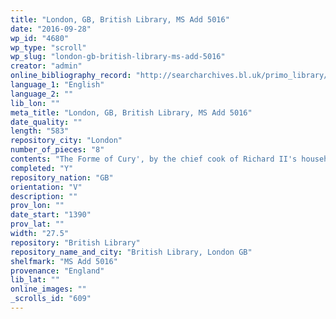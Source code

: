 ```yaml
---
title: "London, GB, British Library, MS Add 5016"
date: "2016-09-28"
wp_id: "4680"
wp_type: "scroll"
wp_slug: "london-gb-british-library-ms-add-5016"
creator: "admin"
online_bibliography_record: "http://searcharchives.bl.uk/primo_library/libweb/action/display.do?tabs=detailsTab&ct=display&fn=search&doc=IAMS032-002110532&indx=2&recIds=IAMS032-002110532&recIdxs=1&elementId=1&renderMode=poppedOut&displayMode=full&frbrVersion=&dscnt=1&frbg=&scp.scps=scope%3A%28BL%29&tab=local&dstmp=1432920711827&srt=rank&mode=Basic&dum=true&vl(freeText0)=add+5016&vid=IAMS_VU2"
language_1: "English"
language_2: ""
lib_lon: ""
meta_title: "London, GB, British Library, MS Add 5016"
date_quality: ""
length: "583"
repository_city: "London"
number_of_pieces: "8"
contents: "The Forme of Cury', by the chief cook of Richard II's household."
completed: "Y"
repository_nation: "GB"
orientation: "V"
description: ""
prov_lon: ""
date_start: "1390"
prov_lat: ""
width: "27.5"
repository: "British Library"
repository_name_and_city: "British Library, London GB"
shelfmark: "MS Add 5016"
provenance: "England"
lib_lat: ""
online_images: ""
_scrolls_id: "609"
---
```



